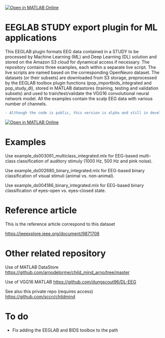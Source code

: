 [![Open in MATLAB Online](https://www.mathworks.com/images/responsive/global/open-in-matlab-online.svg)](https://matlab.mathworks.com/open/github/v1?repo=sccn/eeglab_deep_learning)

# EEGLAB STUDY export plugin for ML applications

This EEGLAB plugin formats EEG data contained in a STUDY to be processed by Machine Learning (ML) and Deep Learning (DL) solution and stored on the Amazon S3 cloud for dynamical access if necessary. 
The repository contains three examples, each within a separate live script. The live scripts are named based on the corresponding OpenNeuro dataset. The datasets (or their subsets) are downloaded from S3 storage, preprocessed by the EEGLAB toolbox plugin functions (pop_importbids_integrated and pop_study_dl), stored in MATLAB datastores (training, testing and validation subsets) and used to train/test/validate the VGG16 convolutional neural network model. All the examples contain the scalp EEG data with various number of channels. 
```diff
- Although the code is public, this version is alpha and still in development. Use at your own risk.
```
[![Open in MATLAB Online](https://www.mathworks.com/images/responsive/global/open-in-matlab-online.svg)](https://matlab.mathworks.com/open/github/v1?repo=ivan-skelin/study_ml//tree/clean)
# Examples
Use example_ds003061_multiclass_integrated.mlx for EEG-based multi-class classification of auditory stimuly (1000 Hz, 500 Hz and pink noise).

Use example_ds002680_binary_integrated.mlx for EEG-based binary classification of visual stimuli (animal vs. non-animal).

Use example_ds004186_binary_integrated.mlx for EEG-based binary classification of eyes-open vs. eyes-closed state.

# Reference article

This is the reference article correspond to this dataset

https://ieeexplore.ieee.org/document/9871708

# Other related repository

Use of MATLAB DataStore
https://github.com/arnodelorme/child_mind_arno/tree/master

Use of VGG16 MATLAB
https://github.com/dungscout96/DL-EEG

See also this private repo (requires access)
https://github.com/sccn/childmind

# To do

- Fix adding the EEGLAB and BIDS toolbox to the path
